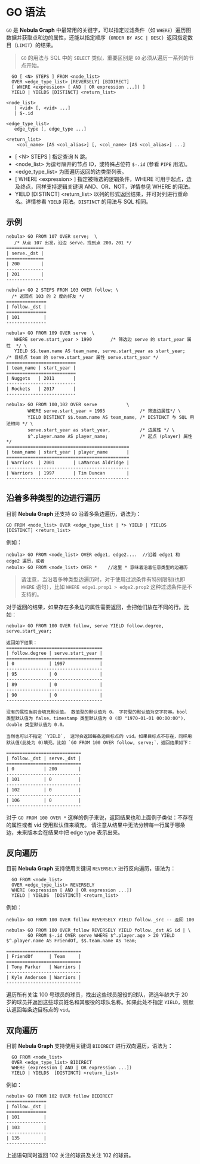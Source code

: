 # GO 语法

`GO` 是 **Nebula Graph** 中最常用的关键字，可以指定过滤条件（如 `WHERE`）遍历图数据并获取点和边的属性，还能以指定顺序（`ORDER BY ASC | DESC`）返回指定数目（`LIMIT`）的结果。

>`GO` 的用法与 SQL 中的 `SELECT` 类似，重要区别是 `GO` 必须从遍历一系列的节点开始。

```ngql
  GO [ <N> STEPS ] FROM <node_list>
  OVER <edge_type_list> [REVERSELY] [BIDIRECT]
  [ WHERE <expression> [ AND | OR expression ...]) ]
  YIELD | YIELDS [DISTINCT] <return_list>

<node_list>
   | <vid> [, <vid> ...]
   | $-.id

<edge_type_list>
   edge_type [, edge_type ...]

<return_list>
    <col_name> [AS <col_alias>] [, <col_name> [AS <col_alias>] ...]
```

* [ \<N> STEPS ] 指定查询 N 跳。
* <node_list> 为逗号隔开的节点 ID，或特殊占位符 `$-.id` (参看 `PIPE` 用法)。
* <edge_type_list> 为图遍历返回的边类型列表。
* [ WHERE \<expression> ] 指定被筛选的逻辑条件，WHERE 可用于起点，边及终点，同样支持逻辑关键词 AND、OR、NOT，详情参见 WHERE 的用法。
* YIELD [DISTINCT] <return_list> 以列的形式返回结果，并可对列进行重命名。详情参看 `YIELD` 用法。`DISTINCT` 的用法与 SQL 相同。

## 示例

```ngql
nebula> GO FROM 107 OVER serve;  \
   /* 从点 107 出发，沿边 serve，找到点 200，201 */
==============
| serve._dst |
==============
| 200        |
--------------
| 201        |
--------------
```

```ngql
nebula> GO 2 STEPS FROM 103 OVER follow; \
  /* 返回点 103 的 2 度的好友 */
===============
| follow._dst |
===============
| 101         |
---------------
```

```ngql
nebula> GO FROM 109 OVER serve  \
   WHERE serve.start_year > 1990       /* 筛选边 serve 的 start_year 属性  */ \
   YIELD $$.team.name AS team_name, serve.start_year as start_year;    /* 目标点 team 的 serve.start_year 属性 serve.start_year */
==========================
| team_name | start_year |
==========================
| Nuggets   | 2011       |
--------------------------
| Rockets   | 2017       |
--------------------------
```

```ngql
nebula> GO FROM 100,102 OVER serve           \
        WHERE serve.start_year > 1995             /* 筛选边属性*/ \
        YIELD DISTINCT $$.team.name AS team_name, /* DISTINCT 与 SQL 用法相同 */ \
        serve.start_year as start_year,           /* 边属性 */ \
        $^.player.name AS player_name;            /* 起点 (player) 属性 */
==============================================
| team_name | start_year | player_name       |
==============================================
| Warriors  | 2001       | LaMarcus Aldridge |
----------------------------------------------
| Warriors  | 1997       | Tim Duncan        |
----------------------------------------------
```

## 沿着多种类型的边进行遍历

目前 **Nebula Graph** 还支持 `GO` 沿着多条边遍历，语法为：

```ngql
GO FROM <node_list> OVER <edge_type_list | *> YIELD | YIELDS [DISTINCT] <return_list>
```

例如：

```ngql
nebula> GO FROM <node_list> OVER edge1, edge2....  //沿着 edge1 和 edge2 遍历，或者
nebula> GO FROM <node_list> OVER *    //这里 * 意味着沿着任意类型的边遍历
```

> 请注意，当沿着多种类型边遍历时，对于使用过滤条件有特别限制(也即 `WHERE` 语句），比如 `WHERE edge1.prop1 > edge2.prop2` 这种过滤条件是不支持的。

对于返回的结果，如果存在多条边的属性需要返回，会把他们放在不同的行。比如：

```ngql
nebula> GO FROM 100 OVER follow, serve YIELD follow.degree, serve.start_year;

返回如下结果：
====================================
| follow.degree | serve.start_year |
====================================
| 0             | 1997             |
------------------------------------
| 95            | 0                |
------------------------------------
| 89            | 0                |
------------------------------------
| 90            | 0                |
------------------------------------

没有的属性当前会填充默认值， 数值型的默认值为 0， 字符型的默认值为空字符串。bool 类型默认值为 false，timestamp 类型默认值为 0 (即 "1970-01-01 00:00:00")，double 类型默认值为 0.0。

当然也可以不指定 `YIELD`， 这时会返回每条边目标点的 vid。如果目标点不存在，同样用默认值(此处为 0)填充。比如 `GO FROM 100 OVER follow, serve;`，返回结果如下：

============================
| follow._dst | serve._dst |
============================
| 0           | 200        |
----------------------------
| 101         | 0          |
----------------------------
| 102         | 0          |
----------------------------
| 106         | 0          |
----------------------------
```

对于 `GO FROM 100 OVER *` 这样的例子来说，返回结果也和上面例子类似：不存在的属性或者 vid 使用默认值来填充。
请注意从结果中无法分辨每一行属于哪条边，未来版本会在结果中把 edge type 表示出来。

## 反向遍历

目前 **Nebula Graph** 支持使用关键词 `REVERSELY` 进行反向遍历，语法为：

```ngql
  GO FROM <node_list>
  OVER <edge_type_list> REVERSELY
  WHERE (expression [ AND | OR expression ...])  
  YIELD | YIELDS  [DISTINCT] <return_list>
```

例如：

```ngql
nebula> GO FROM 100 OVER follow REVERSELY YIELD follow._src -- 返回 100
```

```ngql
nebula> GO FROM 100 OVER follow REVERSELY YIELD follow._dst AS id | \
        GO FROM $-.id OVER serve WHERE $^.player.age > 20 YIELD $^.player.name AS FriendOf, $$.team.name AS Team;

============================
| FriendOf      | Team     |
============================
| Tony Parker   | Warriors |
----------------------------
| Kyle Anderson | Warriors |
----------------------------
```

遍历所有关注 100 号球员的球员，找出这些球员服役的球队，筛选年龄大于 20 岁的球员并返回这些球员姓名和其服役的球队名称。如果此处不指定 `YIELD`，则默认返回每条边目标点的 `vid`。

## 双向遍历

目前 **Nebula Graph** 支持使用关键词 `BIDIRECT` 进行双向遍历，语法为：

```ngql
  GO FROM <node_list>
  OVER <edge_type_list> BIDIRECT
  WHERE (expression [ AND | OR expression ...])  
  YIELD | YIELDS  [DISTINCT] <return_list>
```

例如：

```ngql
nebula> GO FROM 102 OVER follow BIDIRECT
===============
| follow._dst |
===============
| 101         |
---------------
| 103         |
---------------
| 135         |
---------------
```

上述语句同时返回 102 关注的球员及关注 102 的球员。
